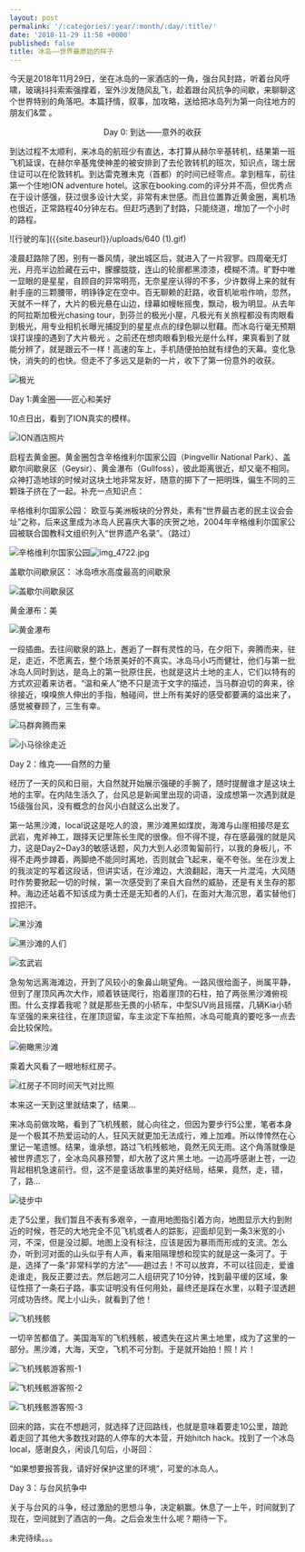 ```yaml
---
layout: post
permalink: '/:categories/:year/:month/:day/:title/'
date: '2018-11-29 11:58 +0000'
published: false
title: 冰岛——世界最原始的样子
---
```

今天是2018年11月29日，坐在冰岛的一家酒店的一角，强台风封路，听着台风呼啸，玻璃抖抖索索强撑着，室外沙发随风乱飞，趁着跟台风抗争的间歇，来聊聊这个世界特别的角落吧。本篇抒情，叙事，加攻略，送给把冰岛列为第一向往地方的朋友们&萱 。

<center>Day 0: 到达——意外的收获</center>

到达过程不太顺利，来冰岛的航班少有直达，本打算从赫尔辛基转机，结果第一班飞机延误，在赫尔辛基鬼使神差的被安排到了去伦敦转机的班次，知识点，瑞士居住证可以在伦敦转机。到达雷克雅未克（首都）的时间已经零点。拿到租车，前往第一个住地ION adventure hotel。这家在booking.com的评分并不高，但优秀点在于设计感强，获过很多设计大奖，非常有末世感。而且位置靠近黄金圈，离机场也很近，正常路程40分钟左右。但赶巧遇到了封路，只能绕道，增加了一个小时的路程。

![行驶的车]({{site.baseurl}}/uploads/640 (1).gif)

凌晨赶路除了困，别有一番风情，驶出城区后，就进入了一片寂寥。四周毫无灯光，月亮半边脸藏在云中，朦朦胧胧，连山的轮廓都黑漆漆，模糊不清。旷野中唯一显眼的是星星，自顾自的异常明亮，无奈星座认得的不多，少许数得上来的就有射手座的三颗腰带，明铮铮定在空中。百无聊赖的赶路，收音机呲啦作响，忽然，天就不一样了，大片的极光悬在山边，绿幕如幔帐摇曳，飘动，极为明显。从去年的阿拉斯加极光chasing tour，到芬兰的极光小屋，凡极光有关旅程都没有肉眼看到极光，用专业相机长曝光捕捉到的星星点点的绿色聊以慰藉。而冰岛行毫无预期误打误撞的遇到了大片极光 。之前还在想肉眼看到极光是什么样，果真看到了就能分辨了，就是跟云不一样！高速的车上，手机随便拍拍就有绿色的天幕。变化急快，消失的的也快。但走不了多远又是新的一片，收下了第一份意外的收获。

![极光]({{site.baseurl}}/uploads/lrg_dsc09198.jpg)

Day 1:黄金圈——匠心和美好

10点日出，看到了ION真实的模样。

![ION酒店照片]({{site.baseurl}}/uploads/img_3950.jpg)

启程去黄金圈。黄金圈包含辛格维利尔国家公园（Þingvellir National Park）、盖歇尔间歇泉区（Geysir）、黄金瀑布（Gullfoss），彼此距离很近，却又毫不相同。众神打造地球的时候对这块土地非常友好，随意的掷下了一把明珠，偏生不同的三颗珠子挤在了一起。补充一点知识点：

辛格维利尔国家公园： 欧亚与美洲板块的分界处，素有“世界最古老的民主议会会址”之称，后来这里成为冰岛人民喜庆大事的庆贺之地，2004年辛格维利尔国家公园被联合国教科文组织列入“世界遗产名录”。（路过）

![辛格维利尔国家公园]({{site.baseurl}}/uploads/img_4722.jpg)![img_4722.jpg]({{site.baseurl}}/uploads/img_4722.jpg)

盖歇尔间歇泉区： 冰岛喷水高度最高的间歇泉

![盖歇尔间歇泉区]({{site.baseurl}}/uploads/img_3954%20(1).jpg)

黄金瀑布：美

![黄金瀑布]({{site.baseurl}}/uploads/img_3952.jpg)

一段插曲。去往间歇泉的路上，邂逅了一群有灵性的马，在夕阳下，奔腾而来，驻足，走近，不愿离去，整个场景美好的不真实。冰岛马小巧而健壮，他们与第一批冰岛人同时到达，是岛上的第一批原住民，也就是这片土地的主人，它们以特有的方式欢迎着来访者。“温和亲人”绝不只是流于文字的描述，当马群迫切的奔来，徐徐接近，嗅嗅旅人伸出的手指，触碰间，世上所有美好的感受都要满的溢出来了，感觉被眷顾了，三生有幸。

![马群奔腾而来]({{site.baseurl}}/uploads/img_4710%20(1).jpg)

![小马徐徐走近]({{site.baseurl}}/uploads/screenshot-mp.weixin.qq.com-2018.11.30-19-08-19.png)

Day 2：维克——自然的力量

经历了一天的风和日丽，大自然就开始展示强硬的手腕了，随时提醒谁才是这块土地的主宰。在内陆生活久了，台风总是新闻里出现的词语，没成想第一次遇到就是15级强台风，没有概念的台风小白就这么出发了。

第一站黑沙滩，local说这是吃人的浪，黑沙滩黑如煤炭，海滩与山崖相接尽是玄武岩，鬼斧神工，跟择天记里陈长生爬的很像。但不得不提，存在感最强的就是风力，这是Day2~Day3的敏感话题，风力大到人必须匍匐前行，以我的身板儿，不得不走两步蹲着，两脚绝不能同时离地，否则就会飞起来，毫不夸张。坐在沙发上的我淡定的写着这段话，但讲实话，在沙滩边，大浪翻起，海天一片混沌，大风随时作势要掀起一切的时候，第一次感受到了来自大自然的威胁，还是有关生存的那种。海边还站着不知该成为勇士还是无知者的人们，在面对大海沉思，着实替他们捏把汗。

![黑沙滩]({{site.baseurl}}/uploads/img_4461.jpg)

![黑沙滩的人们]({{site.baseurl}}/uploads/lrg_dsc09241.jpg)

![玄武岩]({{site.baseurl}}/uploads/img_4706.jpg)

急匆匆远离海滩边，开到了风较小的象鼻山眺望角。一路风很给面子，尚属平静，但到了崖顶风再次大作，顺着铁链爬行，抱着崖顶的石柱，拍了两张黑沙滩俯视图。什么支撑着我呢？就是那些无畏的小轿车，中型SUV尚且摇摆，几辆Kia小轿车坚强的来来往往，在崖顶逗留，车主淡定下车拍照，冰岛可能真的要吃多一点去会比较保险。

![俯瞰黑沙滩]({{site.baseurl}}/uploads/img_4499.jpg)

乘着大风看了一眼地标红房子。

![红房子不同时间天气对比照]({{site.baseurl}}/uploads/img_4499.jpg)

本来这一天到这里就结束了，结果...

来冰岛前做攻略，看到了飞机残骸，就心向往之，但因为要步行5公里，笔者本身是一个极其不热爱运动的人，狂风天就更加无法成行，难上加难。所以悻悻然在心里记一笔遗憾。结果，谁承想，路过飞机残骸地，竟然无风无雨。这个角落就像是被世界遗忘了，全冰岛风暴预警，却大赦了这片黑土地。一边高呼感谢上苍，一边背起相机急速前行。但，这不是童话故事里的美好结局，结果，竟然，走，错，了，路...

![徒步中]({{site.baseurl}}/uploads/img_4494.jpg)

走了5公里，我们暂且不表有多艰辛，一直用地图指引着方向，地图显示大约到附近的时候，苍茫的大地完全不见飞机或者人的踪影，迎面却见到一条3米宽的小河，不深，但是没过脚。地图上没有标注，应该是因为暴雨而形成的支流。怎么办，听到河对面的山头似乎有人声，看来阻隔理想和现实的就是这一条河了。于是，选择了一条“非常科学的方法”——趟过去！不可以放弃，不可以往回走，爱谁走谁走，我反正要过去。然后趟河二人组研究了10分钟，找到最平缓的区域，象征性搭了一条石子路，事实证明没有任何用处，最终还是踩在水里，以鞋子湿透趟河成功告终。爬上小山头，就看到了他！

![飞机残骸]({{site.baseurl}}/uploads/img_4712.jpg)

一切辛苦都值了。美国海军的飞机残骸，被遗失在这片黑土地里，成为了这里的一部分。黑沙滩，大海，天空，飞机不可分割。于是就开始拍！照！片！

![飞机残骸游客照-1]({{site.baseurl}}/uploads/img_4719.jpg)

![飞机残骸游客照-2]({{site.baseurl}}/uploads/img_4721.jpg)

![飞机残骸游客照-3]({{site.baseurl}}/uploads/img_4718.jpg)












回来的路，实在不想趟河，就选择了迂回路线，也就是意味着要走10公里，踉跄着走回了其他大多数找对路的人停车的大本营，开始hitch hack。找到了一个冰岛local，感谢良久，闲谈几句后，小哥回：

“如果想要报答我，请好好保护这里的环境”，可爱的冰岛人。



Day 3：与台风抗争中



关于与台风的斗争，经过激励的思想斗争，决定躺赢。休息了一上午，时间就到了现在，空间就到了酒店的一角。之后会发生什么呢？期待一下。







未完待续。。。